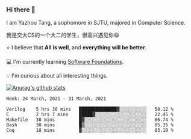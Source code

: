 ### Hi there 👋
I am Yazhou Tang, a sophomore in SJTU, majored in Computer Science.

我是交大CS的一个大二的学生，很高兴遇见你:smile:

:star: I believe that **All is well**, and **everything will be better**.

:computer: I'm currently learning [Software Foundations](https://softwarefoundations.cis.upenn.edu/).

:bulb: I'm curious about all interesting things.

[![Anurag's github stats](https://github-readme-stats.vercel.app/api?username=ADSWT518&count_private=true)](https://github.com/anuraghazra/github-readme-stats)

<!--START_SECTION:waka-->
```text
Week: 24 March, 2021 - 31 March, 2021

Verilog    5 hrs 30 mins   ██████████████▓░░░░░░░░░░   58.12 % 
C          2 hrs 7 mins    █████▓░░░░░░░░░░░░░░░░░░░   22.45 % 
Makefile   38 mins         █▓░░░░░░░░░░░░░░░░░░░░░░░   06.74 % 
Bash       30 mins         █▒░░░░░░░░░░░░░░░░░░░░░░░   05.35 % 
Coq        18 mins         ▓░░░░░░░░░░░░░░░░░░░░░░░░   03.19 % 
```
<!--END_SECTION:waka-->

<!--
**ADSWT518/ADSWT518** is a ✨ _special_ ✨ repository because its `README.md` (this file) appears on your GitHub profile.

Here are some ideas to get you started:

- 🔭 I’m currently working on ...
- 🌱 I’m currently learning ...
- 👯 I’m looking to collaborate on ...
- 🤔 I’m looking for help with ...
- 💬 Ask me about ...
- 📫 How to reach me: ...
- 😄 Pronouns: ...
- ⚡ Fun fact: ...
-->
